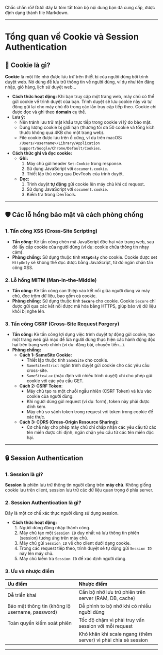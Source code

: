 Chắc chắn rồi! Dưới đây là tóm tắt toàn bộ nội dung bạn đã cung cấp, được định dạng thành file Markdown.

---

# Tổng quan về Cookie và Session Authentication

## 🍪 Cookie là gì?

**Cookie** là một file nhỏ được lưu trữ trên thiết bị của người dùng bởi trình duyệt web. Nó dùng để lưu trữ thông tin về người dùng, ví dụ như tên đăng nhập, giỏ hàng, lịch sử duyệt web...

* **Cách thức hoạt động:** Khi bạn truy cập một trang web, máy chủ có thể gửi cookie về trình duyệt của bạn. Trình duyệt sẽ lưu cookie này và tự động gửi lại cho máy chủ đó trong các lần truy cập tiếp theo. Cookie chỉ được đọc và ghi theo **domain** cụ thể.
* **Lưu ý:**
    * Nên tránh lưu trữ mật khẩu trực tiếp trong cookie vì lý do bảo mật.
    * Dung lượng cookie bị giới hạn (thường tối đa 50 cookie và tổng kích thước không quá 4KB cho một trang web).
    * File cookie được lưu trên ổ cứng, ví dụ trên macOS: `/Users/<username>/Library/Application Support/Google/Chrome/Default/Cookies`.
* **Cách thức ghi và đọc cookie:**
    * **Ghi:**
        1.  Máy chủ gửi header `Set-Cookie` trong response.
        2.  Sử dụng JavaScript với `document.cookie`.
        3.  Thiết lập thủ công qua DevTools của trình duyệt.
    * **Đọc:**
        1.  Trình duyệt **tự động** gửi cookie lên máy chủ khi có request.
        2.  Sử dụng JavaScript với `document.cookie`.
        3.  Kiểm tra trong DevTools.

---

## 🛡️ Các lỗ hổng bảo mật và cách phòng chống

### **1. Tấn công XSS (Cross-Site Scripting)**

* **Tấn công:** Kẻ tấn công chèn mã JavaScript độc hại vào trang web, sau đó lấy cắp cookie của người dùng (ví dụ: cookie chứa thông tin nhạy cảm).
* **Phòng chống:** Sử dụng thuộc tính **`HttpOnly`** cho cookie. Cookie được set `HttpOnly` sẽ không thể đọc được bằng JavaScript, từ đó ngăn chặn tấn công XSS.

### **2. Lỗ hổng MITM (Man-in-the-Middle)**

* **Tấn công:** Kẻ tấn công can thiệp vào kết nối giữa người dùng và máy chủ, đọc trộm dữ liệu, bao gồm cả cookie.
* **Phòng chống:** Sử dụng thuộc tính **`Secure`** cho cookie. Cookie `Secure` chỉ được gửi qua các kết nối được mã hóa bằng HTTPS, giúp bảo vệ dữ liệu khỏi bị nghe lén.

### **3. Tấn công CSRF (Cross-Site Request Forgery)**

* **Tấn công:** Kẻ tấn công lợi dụng việc trình duyệt tự động gửi cookie, tạo một trang web giả mạo để lừa người dùng thực hiện các hành động độc hại trên trang web chính (ví dụ: đăng bài, chuyển tiền...).
* **Phòng chống:**
    * **Cách 1: SameSite Cookie:**
        * Thiết lập thuộc tính `SameSite` cho cookie.
        * `SameSite=Strict` ngăn trình duyệt gửi cookie cho các yêu cầu cross-site.
        * `SameSite=Lax` (mặc định với nhiều trình duyệt) chỉ cho phép gửi cookie với các yêu cầu GET.
    * **Cách 2: CSRF Token:**
        * Máy chủ tạo ra một chuỗi ngẫu nhiên (CSRF Token) và lưu vào cookie của người dùng.
        * Khi người dùng gửi request (ví dụ: form), token này phải được đính kèm.
        * Máy chủ so sánh token trong request với token trong cookie để xác thực.
    * **Cách 3: CORS (Cross-Origin Resource Sharing):**
        * Cơ chế này cho phép máy chủ chỉ chấp nhận các yêu cầu từ các tên miền được chỉ định, ngăn chặn yêu cầu từ các tên miền độc hại.

---

## 🔒 Session Authentication

### **1. Session là gì?**

**Session** là phiên lưu trữ thông tin người dùng trên **máy chủ**. Không giống cookie lưu trên client, session lưu trữ các dữ liệu quan trọng ở phía server.

### **2. Session Authentication là gì?**

Đây là một cơ chế xác thực người dùng sử dụng session.

* **Cách thức hoạt động:**
    1.  Người dùng đăng nhập thành công.
    2.  Máy chủ tạo một `Session ID` duy nhất và lưu thông tin phiên (session) tương ứng trên máy chủ.
    3.  Máy chủ gửi `Session ID` về cho client dưới dạng cookie.
    4.  Trong các request tiếp theo, trình duyệt sẽ tự động gửi `Session ID` này lên máy chủ.
    5.  Máy chủ kiểm tra `Session ID` để xác định người dùng.

### **3. Ưu và nhược điểm**

| Ưu điểm | Nhược điểm |
| :--- | :--- |
| Dễ triển khai | Cần bộ nhớ lưu trữ phiên trên server (RAM, DB, cache) |
| Bảo mật thông tin (không lộ username, password) | Dễ phình to bộ nhớ khi có nhiều người dùng |
| Toàn quyền kiểm soát phiên | Tốc độ chậm vì phải truy vấn session với mỗi request |
| | Khó khăn khi scale ngang (thêm server) vì phải chia sẻ session |

---